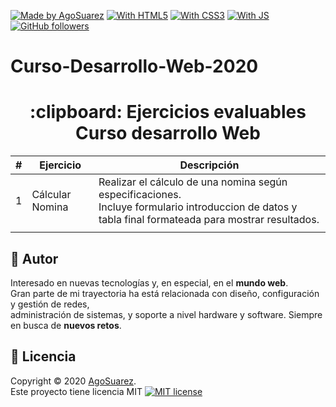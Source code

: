 [![Made by AgoSuarez](https://img.shields.io/badge/made%20by-Agosuarez-green)](https://www.linkedin.com/in/agoney-v%C3%ADctor-su%C3%A1rez-ortega-052689187/)
[![With HTML5](https://img.shields.io/badge/with-HTML5-red)](https://developer.mozilla.org/es/docs/HTML/HTML5)
[![With CSS3](https://img.shields.io/badge/with-CSS3-blue)](https://desarrolloweb.com/manuales/css3.html)
[![With JS](https://img.shields.io/badge/with-JS-yellow)](https://developer.mozilla.org/es/docs/Web/JavaScript)
[![GitHub followers](https://img.shields.io/github/followers/Agosuarez.svg?style=social&label=Follow&maxAge=2592000)](https://github.com/Agosuarez?tab=followers)

# Curso-Desarrollo-Web-2020

<h1 align="center"> 
        :clipboard: Ejercicios evaluables Curso desarrollo Web    
</h1>

| #   | Ejercicio       | Descripción                                                                                                                                               |
| --- | --------------- | --------------------------------------------------------------------------------------------------------------------------------------------------------- |
| 1   | Cálcular Nomina | Realizar el cálculo de una nomina según especificaciones.<br />Incluye formulario introduccion de datos y tabla final formateada para mostrar resultados. |
|     |


## :man: Autor
Interesado en nuevas tecnologías y, en especial, en el **mundo web**.<br />
Gran parte de mi trayectoria ha está relacionada con diseño, configuración y gestión de redes, <br />
administración de sistemas, y soporte a nivel hardware y software.
Siempre en busca de **nuevos retos**.<br />



## :memo: Licencia

Copyright © 2020 [AgoSuarez](https://www.linkedin.com/in/agoney-v%C3%ADctor-su%C3%A1rez-ortega-052689187/). <br />
Este proyecto tiene licencia MIT [![MIT license](https://img.shields.io/badge/License-MIT-blue.svg)](https://opensource.org/licenses/MIT)
